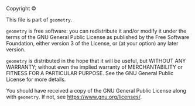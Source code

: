 Copyright © <year> <author>

This file is part of `geometry`.

`geometry` is free software: you can redistribute it and/or modify it
under the terms of the GNU General Public License as published by
the Free Software Foundation, either version 3 of the License,
or (at your option) any later version.

`geometry` is distributed in the hope that it will be useful,
but WITHOUT ANY WARRANTY; without even the implied warranty
of MERCHANTABILITY or FITNESS FOR A PARTICULAR PURPOSE.
See the GNU General Public License for more details.

You should have received a copy of the GNU General Public License
along with `geometry`. If not, see <https://www.gnu.org/licenses/>.

